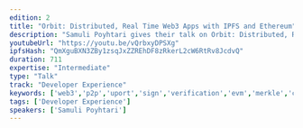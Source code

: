 ```yaml
---
edition: 2
title: "Orbit: Distributed, Real Time Web3 Apps with IPFS and Ethereum"
description: "Samuli Poyhtari gives their talk on Orbit: Distributed, Real Time Web3 Apps with IPFS and Ethereum."
youtubeUrl: "https://youtu.be/vQrbxyDPSXg"
ipfsHash: "QmXguBXN3ZBy1zsqJxZZREhDF8zRkerL2cW6RtRv8JcdvQ"
duration: 711
expertise: "Intermediate"
type: "Talk"
track: "Developer Experience"
keywords: ['web3','p2p','uport','sign','verification','evm','merkle','crdt','data','database','browser','permissions']
tags: ['Developer Experience']
speakers: ['Samuli Poyhtari']
---
```

